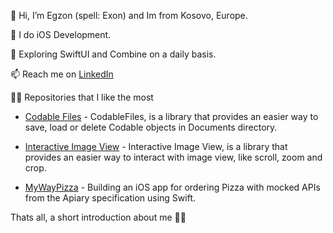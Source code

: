 👋 Hi, I’m Egzon (spell: Exon) and Im from Kosovo, Europe.

👀 I do iOS Development.

🌱 Exploring SwiftUI and Combine on a daily basis.

📫 Reach me on [LinkedIn](https://link-url-here.org)

👨‍💻 Repositories that I like the most

- [Codable Files](https://github.com/egzonpllana/CodableFiles) - CodableFiles, is a library that provides an easier way to save, load or delete Codable objects in Documents directory. 

- [Interactive Image View](https://github.com/egzonpllana/InteractiveImageView) - Interactive Image View, is a library that provides an easier way to interact with image view, like scroll, zoom and crop.

- [MyWayPizza](https://github.com/egzonpllana/MyWayPizza) - Building an iOS app for ordering Pizza with mocked APIs from the Apiary specification using Swift.


Thats all, a short introduction about me 🙋‍♂️
